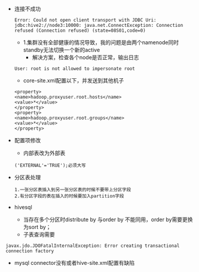 - 连接不成功
  
  ```
  Error: Could not open client transport with JDBC Uri: jdbc:hive2://node3:10000: java.net.ConnectException: Connection refused (Connection refused) (state=08S01,code=0)
  ```
  - 1.集群没有全部健康的情况导致，我的问题是由两个namenode同时standby无法切换一个新的active
    - 解决方案，检查各个node是否正常，输出日志
  ```
  User: root is not allowed to impersonate root
  ```
  - core-site.xml配置以下，并发送到其他机子
  ```
  <property> 
  <name>hadoop.proxyuser.root.hosts</name>
  <value>*</value> 
  </property> 
  <property> 
  <name>hadoop.proxyuser.root.groups</name> 
  <value>*</value> 
  </property>
  ```
- 配置项修改
  - 内部表改为外部表
  ```
  ('EXTERNAL'='TRUE');必须大写
  ```
- 分区表处理
  ```
  1.一张分区表插入到另一张分区表的时候不要带上分区字段
  2.有分区字段的表在插入的时候要加入partition字段
  ```
- hivesql
  - 当存在多个分区时distribute by 与order by 不能同用，order by需要更换为sort by；
  - 子表查询需要

```
javax.jdo.JDOFatalInternalException: Error creating transactional connection factory
```
- mysql connector没有或者hive-site.xml配置有缺陷
